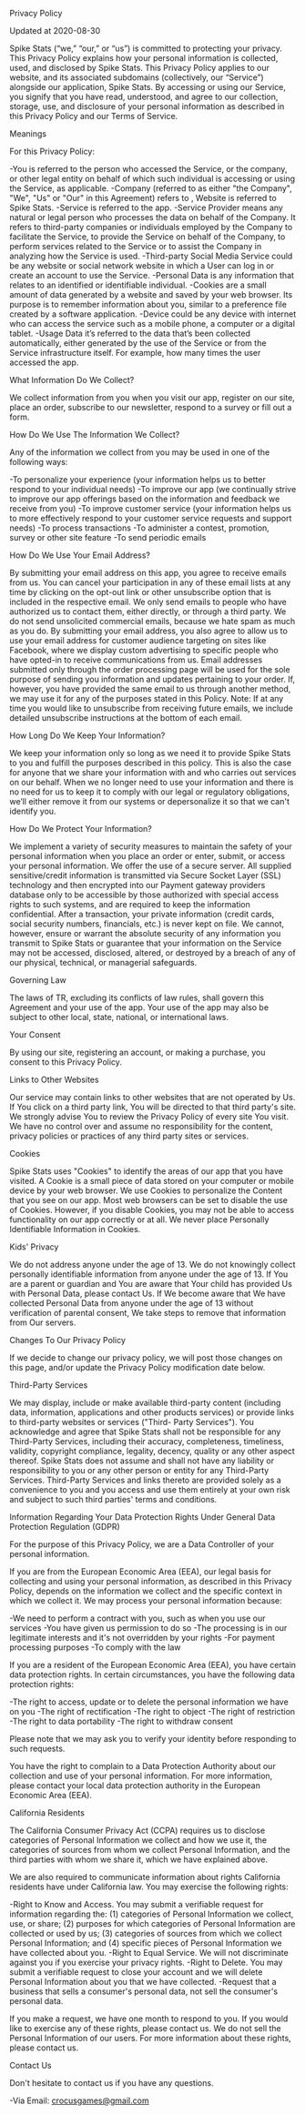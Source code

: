 Privacy Policy

Updated at 2020-08-30


Spike Stats (“we,” “our,” or “us”) is committed to protecting your privacy.  This Privacy Policy explains how your personal information is collected, used, and disclosed by Spike Stats.
This Privacy Policy applies to our website, and its associated subdomains (collectively, our “Service”) alongside our application, Spike Stats. By accessing or using our Service, you signify that you have read, understood, and agree to our collection, storage, use, and disclosure of your personal information as described in this Privacy Policy and our Terms of Service.

Meanings

For this Privacy Policy:

  -You is referred to the person who accessed the Service, or the company, or other legal entity on behalf of which such individual is accessing or using the Service, as applicable.
  -Company (referred to as either "the Company", "We", "Us" or "Our" in this Agreement) refers to , 
  Website is referred to Spike Stats.
  -Service is referred to the app.
  -Service Provider means any natural or legal person who processes the data on behalf of the Company. It refers to third-party companies or individuals employed by the Company to facilitate the Service, to provide the Service on behalf of the Company, to perform services related to the Service or to assist the Company in analyzing how the Service is used.
  -Third-party Social Media Service could be any website or social network website in which a User can log in or create an account to use the Service.
  -Personal Data is any information that relates to an identified or identifiable individual.
  -Cookies are a small amount of data generated by a website and saved by your web browser. Its purpose is to remember information about you, similar to a preference file created by a software application.
  -Device could be any device with internet who can access the service such as a mobile phone, a computer or a digital tablet.
  -Usage Data it’s referred to the data that’s been collected automatically, either generated by the use of the Service or from the Service infrastructure itself. For example, how many times the user accessed the app.


What Information Do We Collect?

We collect information from you when you visit our app, register on our site, place an order, subscribe to our newsletter, respond to a survey or fill out a form.




How Do We Use The Information We Collect?

Any of the information we collect from you may be used in one of the following ways:

  -To personalize your experience (your information helps us to better respond to your individual needs)
  -To improve our app (we continually strive to improve our app offerings based on the information and feedback we receive from you)
  -To improve customer service (your information helps us to more effectively respond to your customer service requests and support needs)
  -To process transactions
  -To administer a contest, promotion, survey or other site feature
  -To send periodic emails


How Do We Use Your Email Address?

By submitting your email address on this app, you agree to receive emails from us. You can cancel your participation in any of these email lists at any time by clicking on the opt-out link or other unsubscribe option that is included in the respective email. We only send emails to people who have authorized us to contact them, either directly, or through a third party. We do not send unsolicited commercial emails, because we hate spam as much as you do. By submitting your email address, you also agree to allow us to use your email address for customer audience targeting on sites like Facebook, where we display custom advertising to specific people who have opted-in to receive communications from us. Email addresses submitted only through the order processing page will be used for the sole purpose of sending you information and updates pertaining to your order. If, however, you have provided the same email to us through another method, we may use it for any of the purposes stated in this Policy. Note: If at any time you would like to unsubscribe from receiving future emails, we include detailed unsubscribe instructions at the bottom of each email.

How Long Do We Keep Your Information?

We keep your information only so long as we need it to provide Spike Stats to you and fulfill the purposes described in this policy. This is also the case for anyone that we share your information with and who carries out services on our behalf. When we no longer need to use your information and there is no need for us to keep it to comply with our legal or regulatory obligations, we’ll either remove it from our systems or depersonalize it so that we can't identify you.

How Do We Protect Your Information?

We implement a variety of security measures to maintain the safety of your personal information when you place an order or enter, submit, or access your personal information. We offer the use of a secure server. All supplied sensitive/credit information is transmitted via Secure Socket Layer (SSL) technology and then encrypted into our Payment gateway providers database only to be accessible by those authorized with special access rights to such systems, and are required to keep the information confidential. After a transaction, your private information (credit cards, social security numbers, financials, etc.) is never kept on file. We cannot, however, ensure or warrant the absolute security of any information you transmit to Spike Stats or guarantee that your information on the Service may not be accessed, disclosed, altered, or destroyed by a breach of any of our physical, technical, or managerial safeguards.

Governing Law

The laws of TR, excluding its conflicts of law rules, shall govern this Agreement and your use of the app. Your use of the app may also be subject to other local, state, national, or international laws.

Your Consent

By using our site, registering an account, or making a purchase, you consent to this Privacy Policy.


Links to Other Websites

Our service may contain links to other websites that are not operated by Us. If You click on a third party link, You will be directed to that third party's site. We strongly advise You to review the Privacy Policy of every site You visit.
We have no control over and assume no responsibility for the content, privacy policies or practices of any third party sites or services.

Cookies

Spike Stats uses "Cookies" to identify the areas of our app that you have visited. A Cookie is a small piece of data stored on your computer or mobile device by your web browser. We use Cookies to personalize the Content that you see on our app. Most web browsers can be set to disable the use of Cookies. However, if you disable Cookies, you may not be able to access functionality on our app correctly or at all. We never place Personally Identifiable Information in Cookies.


Kids' Privacy

We do not address anyone under the age of 13. We do not knowingly collect personally identifiable information from anyone under the age of 13. If You are a parent or guardian and You are aware that Your child has provided Us with Personal Data, please contact Us. If We become aware that We have collected Personal Data from anyone under the age of 13 without verification of parental consent, We take steps to remove that information from Our servers.

Changes To Our Privacy Policy

If we decide to change our privacy policy, we will post those changes on this page, and/or update the Privacy Policy modification date below.


Third-Party Services

We may display, include or make available third-party content (including data, information, applications and other products services) or provide links to third-party websites or services ("Third- Party Services").
You acknowledge and agree that Spike Stats shall not be responsible for any Third-Party Services, including their accuracy, completeness, timeliness, validity, copyright compliance, legality, decency, quality or any other aspect thereof. Spike Stats does not assume and shall not have any liability or responsibility to you or any other person or entity for any Third-Party Services.
Third-Party Services and links thereto are provided solely as a convenience to you and you access and use them entirely at your own risk and subject to such third parties' terms and conditions.



Information Regarding Your Data Protection Rights Under General Data Protection Regulation (GDPR)

For the purpose of this Privacy Policy, we are a Data Controller of your personal information.

If you are from the European Economic Area (EEA), our legal basis for collecting and using your personal information, as described in this Privacy Policy, depends on the information we collect and the specific context in which we collect it. We may process your personal information because:

  -We need to perform a contract with you, such as when you use our services
  -You have given us permission to do so
  -The processing is in our legitimate interests and it's not overridden by your rights
  -For payment processing purposes
  -To comply with the law


If you are a resident of the European Economic Area (EEA), you have certain data protection rights. In certain circumstances, you have the following data protection rights:

  -The right to access, update or to delete the personal information we have on you
  -The right of rectification
  -The right to object
  -The right of restriction
  -The right to data portability
  -The right to withdraw consent


Please note that we may ask you to verify your identity before responding to such requests.

You have the right to complain to a Data Protection Authority about our collection and use of your personal information. For more information, please contact your local data protection authority in the European Economic Area (EEA).

California Residents

The California Consumer Privacy Act (CCPA) requires us to disclose categories of Personal Information we collect and how we use it, the categories of sources from whom we collect Personal Information, and the third parties with whom we share it, which we have explained above.

We are also required to communicate information about rights California residents have under California law. You may exercise the following rights:

  -Right to Know and Access. You may submit a verifiable request for information regarding the: (1) categories of Personal Information we collect, use, or share; (2) purposes for which categories of Personal Information are collected or used by us; (3) categories of sources from which we collect Personal Information; and (4) specific pieces of Personal Information we have collected about you.
  -Right to Equal Service. We will not discriminate against you if you exercise your privacy rights.
  -Right to Delete. You may submit a verifiable request to close your account and we will delete Personal Information about you that we have collected.
  -Request that a business that sells a consumer's personal data, not sell the consumer's personal data.

If you make a request, we have one month to respond to you. If you would like to exercise any of these rights, please contact us.
We do not sell the Personal Information of our users.
For more information about these rights, please contact us.

Contact Us

Don't hesitate to contact us if you have any questions.

 -Via Email:  crocusgames@gmail.com

